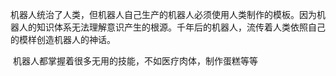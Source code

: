 机器人统治了人类，但机器人自己生产的机器人必须使用人类制作的模板。因为机器人的知识体系无法理解意识产生的根源。千年后的机器人，流传着人类依照自己的模样创造机器人的神话。

 机器人都掌握着很多无用的技能，不如医疗肉体，制作蛋糕等等